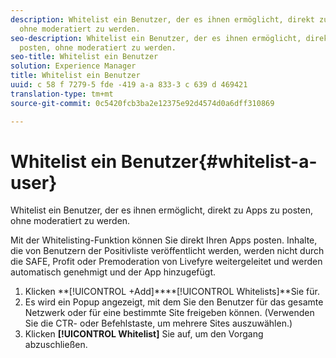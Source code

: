 ```yaml
---
description: Whitelist ein Benutzer, der es ihnen ermöglicht, direkt zu Apps zu posten,
  ohne moderatiert zu werden.
seo-description: Whitelist ein Benutzer, der es ihnen ermöglicht, direkt zu Apps zu
  posten, ohne moderatiert zu werden.
seo-title: Whitelist ein Benutzer
solution: Experience Manager
title: Whitelist ein Benutzer
uuid: c 58 f 7279-5 fde -419 a-a 833-3 c 639 d 469421
translation-type: tm+mt
source-git-commit: 0c5420fcb3ba2e12375e92d4574d0a6dff310869

---
```



# Whitelist ein Benutzer{#whitelist-a-user}

Whitelist ein Benutzer, der es ihnen ermöglicht, direkt zu Apps zu posten, ohne moderatiert zu werden.

Mit der Whitelisting-Funktion können Sie direkt Ihren Apps posten. Inhalte, die von Benutzern der Positivliste veröffentlicht werden, werden nicht durch die SAFE, Profit oder Premoderation von Livefyre weitergeleitet und werden automatisch genehmigt und der App hinzugefügt.

1. Klicken **[!UICONTROL +Add]****[!UICONTROL Whitelists]**Sie für.
1. Es wird ein Popup angezeigt, mit dem Sie den Benutzer für das gesamte Netzwerk oder für eine bestimmte Site freigeben können. (Verwenden Sie die CTR- oder Befehlstaste, um mehrere Sites auszuwählen.)
1. Klicken **[!UICONTROL Whitelist]** Sie auf, um den Vorgang abzuschließen.
